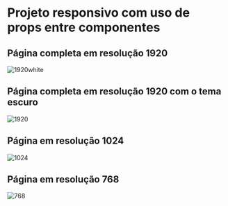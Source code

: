# Projeto responsivo com uso de props entre componentes
## Página completa em resolução 1920
![1920white](https://github.com/guiwebber/designerReact/assets/47763495/90587226-de5b-4afb-83f3-b93b0f45f4b3)
## Página completa em resolução 1920 com o tema escuro
![1920](https://github.com/guiwebber/designerReact/assets/47763495/9ee93f6c-5a7e-4b61-8f35-b0275225e88e)
## Página em resolução 1024
![1024](https://github.com/guiwebber/designerReact/assets/47763495/e56d2feb-4ee8-420e-9ae7-1bc7cc419db9)
## Página em resolução 768
![768](https://github.com/guiwebber/designerReact/assets/47763495/fcbd6c55-a211-4cbd-b1f5-c94a713e2f9c)

